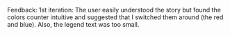 Feedback:
1st iteration: 
The user easily understood the story but found the colors counter intuitive and suggested that I switched them around (the red and blue). Also, the legend text was too small.  
